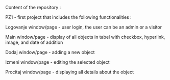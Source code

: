 Content of the repository :

PZ1 - first project that includes the following functionalities :

Logovanje window/page - user login, the user can be an admin or a visitor

Main window/page - display of all objects in tabel with checkbox, hyperlink, image, and date of addition

Dodaj window/page - adding a new object

Izmeni window/page - editing the selected object

Procitaj window/page - displaying all details about the object
